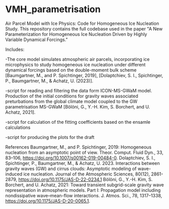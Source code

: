 # VMH_parametrisation
Air Parcel Model with Ice Physics: Code for Homogeneous Ice Nucleation Study.
This repository contains the full codebase used in the paper "A New Parameterization for Homogeneous Ice Nucleation Driven by Highly Variable Dynamical Forcings."

Includes:

-The core model simulates atmospheric air parcels, incorporating ice microphysics to study homogeneous ice nucleation under different dynamical forcings based on the double-moment bulk scheme [Baumgartner, M., and P. Spichtinger, 2019], [Dolaptchiev, S. I., Spichtinger, P., Baumgartner, M., & Achatz, U. (2023)]. 

-script for reading and filtering the data form ICON-MS-GWaM model. Production of the initial conditions for gravity waves associated preturbations from the global climate model coupled to the GW parametrisation MS-GWaM [Bölöni, G., Y.-H. Kim, S. Borchert, and U. Achatz, 2021].  

-script for calculation of the fitting coefficients based on the ensamle calculations

-script for producing the plots for the draft 


References
Baumgartner, M., and P. Spichtinger, 2019: Homogeneous nucleation from an asymptotic point of view. Theor. Comput. Fluid Dyn., 33, 83–106, https://doi.org/10.1007/s00162-019-00484-0.
Dolaptchiev, S. I., Spichtinger, P., Baumgartner, M., & Achatz, U. 2023. Interactions between gravity waves (GW) and cirrus clouds: Asymptotic modeling of wave-induced ice nucleation. Journal of the Atmospheric Sciences, 80(12), 2861-2879, https://doi.org/10.1175/JAS-D-22-0234.1
Bölöni, G., Y.-H. Kim, S. Borchert, and U. Achatz, 2021: Toward transient subgrid-scale gravity wave representation in atmospheric models. Part I: Propagation model including nondissipative wave–mean-flow interactions. J. Atmos. Sci., 78, 1317–1338, https://doi.org/10.1175/JAS-D-20-0065.1.
